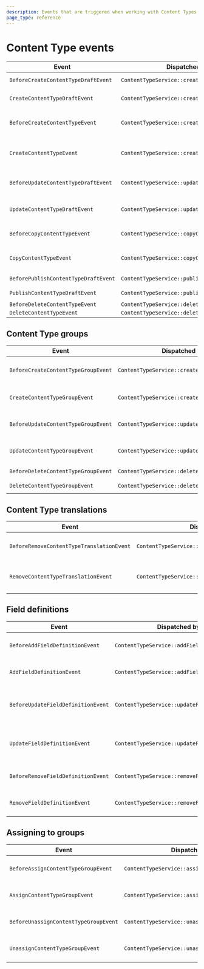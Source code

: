 ```yaml
---
description: Events that are triggered when working with Content Types.
page_type: reference
---
```


# Content Type events

| Event | Dispatched by | Properties |
|---|---|---|
|`BeforeCreateContentTypeDraftEvent`|`ContentTypeService::createContentTypeDraft`|`ContentType $contentType`</br>`ContentTypeDraft|null $contentTypeDraft`|
|`CreateContentTypeDraftEvent`|`ContentTypeService::createContentTypeDraft`|`ContentTypeDraft $contentTypeDraft`</br>`ContentType $contentType`|
|`BeforeCreateContentTypeEvent`|`ContentTypeService::createContentType`|`ContentTypeCreateStruct $contentTypeCreateStruct`</br>`array $contentTypeGroups`</br>`ContentTypeDraft|null $contentTypeDraft`|
|`CreateContentTypeEvent`|`ContentTypeService::createContentType`|`ContentTypeDraft $contentTypeDraft`</br>`ContentTypeCreateStruct $contentTypeCreateStruct`</br>`array $contentTypeGroups`|
|`BeforeUpdateContentTypeDraftEvent`|`ContentTypeService::updateContentTypeDraft`|`ContentTypeDraft $contentTypeDraft`</br>`ContentTypeUpdateStruct $contentTypeUpdateStruct`|
|`UpdateContentTypeDraftEvent`|`ContentTypeService::updateContentTypeDraft`|`ContentTypeDraft $contentTypeDraft`</br>`ContentTypeUpdateStruct $contentTypeUpdateStruct`|
|`BeforeCopyContentTypeEvent`|`ContentTypeService::copyContentType`|`ContentType $contentType`</br>`User $creator`</br>`ContentType|null $contentTypeCopy`|
|`CopyContentTypeEvent`|`ContentTypeService::copyContentType`|`ContentType $contentTypeCopy`</br>`ContentType $contentType`</br>`User $creator`|
|`BeforePublishContentTypeDraftEvent`|`ContentTypeService::publishContentTypeDraft`|`ContentTypeDraft $contentTypeDraft`|
|`PublishContentTypeDraftEvent`|`ContentTypeService::publishContentTypeDraft`|`ContentTypeDraft $contentTypeDraft`|
|`BeforeDeleteContentTypeEvent`|`ContentTypeService::deleteContentType`|`ContentType $contentType`|
|`DeleteContentTypeEvent`|`ContentTypeService::deleteContentType`|`ContentType $contentType`|

## Content Type groups

| Event | Dispatched by | Properties |
|---|---|---|
|`BeforeCreateContentTypeGroupEvent`|`ContentTypeService::createContentTypeGroup`|`ContentTypeCreateStruct $contentTypeCreateStruct`</br>`array $contentTypeGroups`</br>`ContentTypeDraft|null $contentTypeDraft`|
|`CreateContentTypeGroupEvent`|`ContentTypeService::createContentTypeGroup`|`ContentTypeGroup $contentTypeGroup`</br>`ContentTypeGroupCreateStruct $contentTypeGroupCreateStruct`|
|`BeforeUpdateContentTypeGroupEvent`|`ContentTypeService::updateContentTypeGroup`|`ContentTypeGroup $contentTypeGroup`</br>`ContentTypeGroupUpdateStruct $contentTypeGroupUpdateStruct`|
|`UpdateContentTypeGroupEvent`|`ContentTypeService::updateContentTypeGroup`|`ContentTypeGroup $contentTypeGroup`</br>`ContentTypeGroupUpdateStruct $contentTypeGroupUpdateStruct`|
|`BeforeDeleteContentTypeGroupEvent`|`ContentTypeService::deleteContentTypeGroup`|`ContentTypeGroup $contentTypeGroup`|
|`DeleteContentTypeGroupEvent`|`ContentTypeService::deleteContentTypeGroup`|`ContentTypeGroup $contentTypeGroup`|

## Content Type translations

| Event | Dispatched by | Properties |
|---|---|---|
|`BeforeRemoveContentTypeTranslationEvent`|`ContentTypeService::removeContentTypeTranslation`|`ContentTypeDraft $contentTypeDraft`</br>`string $languageCode`</br>`ContentTypeDraft|null $newContentTypeDraft`|
|`RemoveContentTypeTranslationEvent`|`ContentTypeService::removeContentTypeTranslation`|`ContentTypeDraft $newContentTypeDraft`</br>`ContentTypeDraft $contentTypeDraft`</br>`string $languageCode`|

## Field definitions

| Event | Dispatched by | Properties |
|---|---|---|
|`BeforeAddFieldDefinitionEvent`|`ContentTypeService::addFieldDefinition`|`ContentTypeDraft $contentTypeDraft`</br>`FieldDefinitionCreateStruct $fieldDefinitionCreateStruct`|
|`AddFieldDefinitionEvent`|`ContentTypeService::addFieldDefinition`|`ContentTypeDraft $contentTypeDraft`</br>`FieldDefinitionCreateStruct $fieldDefinitionCreateStruct`|
|`BeforeUpdateFieldDefinitionEvent`|`ContentTypeService::updateFieldDefinition`|`ContentTypeDraft $contentTypeDraft`</br>`FieldDefinition $fieldDefinition`</br>`FieldDefinitionUpdateStruct $fieldDefinitionUpdateStruct`|
|`UpdateFieldDefinitionEvent`|`ContentTypeService::updateFieldDefinition`|`ContentTypeDraft $contentTypeDraft`</br>`FieldDefinition $fieldDefinition`</br>`FieldDefinitionUpdateStruct $fieldDefinitionUpdateStruct`|
|`BeforeRemoveFieldDefinitionEvent`|`ContentTypeService::removeFieldDefinition`|`ContentTypeDraft $contentTypeDraft`</br>`FieldDefinition $fieldDefinition`|
|`RemoveFieldDefinitionEvent`|`ContentTypeService::removeFieldDefinition`|`ContentTypeDraft $contentTypeDraft`</br>`FieldDefinition $fieldDefinition`|

## Assigning to groups

| Event | Dispatched by | Properties |
|---|---|---|
|`BeforeAssignContentTypeGroupEvent`|`ContentTypeService::assignContentTypeGroup`|`ContentType $contentType`</br>`ContentTypeGroup $contentTypeGroup`|
|`AssignContentTypeGroupEvent`|`ContentTypeService::assignContentTypeGroup`|`ContentType $contentType`</br>`ContentTypeGroup $contentTypeGroup`|
|`BeforeUnassignContentTypeGroupEvent`|`ContentTypeService::unassignContentTypeGroup`|`ContentType $contentType`</br>`ContentTypeGroup $contentTypeGroup`|
|`UnassignContentTypeGroupEvent`|`ContentTypeService::unassignContentTypeGroup`|`ContentType $contentType`</br>`ContentTypeGroup $contentTypeGroup`|
